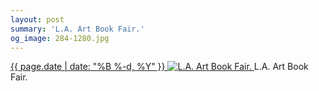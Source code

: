 ```yaml
---
layout: post
summary: 'L.A. Art Book Fair.'
og_image: 284-1280.jpg
---
```


<p>
 <time>
  <a href="/284">
   {{ page.date | date: "%B %-d, %Y" }}
  </a>
 </time>
 <a href="/284">
  <img alt="L.A. Art Book Fair." data-taken="2/9/2014" sizes="(min-width: 700px) 50vw, calc(100vw - 2rem)" src="{{ site.assets_url }}/284-640.jpg" srcset="{{ site.assets_url }}/284-1280.jpg 1280w, {{ site.assets_url }}/284-960.jpg 960w, {{ site.assets_url }}/284-640.jpg 640w, {{ site.assets_url }}/284-320.jpg 320w"/>
 </a>
 <span>
  L.A. Art Book Fair.
 </span>
</p>
